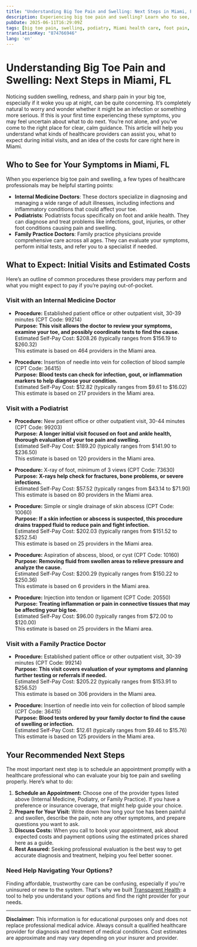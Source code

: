 ```yaml
---
title: "Understanding Big Toe Pain and Swelling: Next Steps in Miami, FL"
description: Experiencing big toe pain and swelling? Learn who to see, what procedures to expect, and the estimated costs in Miami, FL.
pubDate: 2025-06-11T16:29:09Z
tags: [big toe pain, swelling, podiatry, Miami health care, foot pain, cost transparency, internal medicine, family practice]
translationKey: "874766946"
lang: 'en'
---
```


# Understanding Big Toe Pain and Swelling: Next Steps in Miami, FL

Noticing sudden swelling, redness, and sharp pain in your big toe, especially if it woke you up at night, can be quite concerning. It’s completely natural to worry and wonder whether it might be an infection or something more serious. If this is your first time experiencing these symptoms, you may feel uncertain about what to do next. You’re not alone, and you’ve come to the right place for clear, calm guidance. This article will help you understand what kinds of healthcare providers can assist you, what to expect during initial visits, and an idea of the costs for care right here in Miami.

## Who to See for Your Symptoms in Miami, FL

When you experience big toe pain and swelling, a few types of healthcare professionals may be helpful starting points:

- **Internal Medicine Doctors**: These doctors specialize in diagnosing and managing a wide range of adult illnesses, including infections and inflammatory conditions that could affect your toe.
- **Podiatrists**: Podiatrists focus specifically on foot and ankle health. They can diagnose and treat problems like infections, gout, injuries, or other foot conditions causing pain and swelling.
- **Family Practice Doctors**: Family practice physicians provide comprehensive care across all ages. They can evaluate your symptoms, perform initial tests, and refer you to a specialist if needed.

## What to Expect: Initial Visits and Estimated Costs

Here’s an outline of common procedures these providers may perform and what you might expect to pay if you’re paying out-of-pocket.

### Visit with an Internal Medicine Doctor

- **Procedure:** Established patient office or other outpatient visit, 30-39 minutes (CPT Code: 99214)  
  **Purpose:** **This visit allows the doctor to review your symptoms, examine your toe, and possibly coordinate tests to find the cause.**  
  Estimated Self-Pay Cost: $208.26 (typically ranges from $156.19 to $260.32)  
  This estimate is based on 464 providers in the Miami area.

- **Procedure:** Insertion of needle into vein for collection of blood sample (CPT Code: 36415)  
  **Purpose:** **Blood tests can check for infection, gout, or inflammation markers to help diagnose your condition.**  
  Estimated Self-Pay Cost: $12.82 (typically ranges from $9.61 to $16.02)  
  This estimate is based on 217 providers in the Miami area.

### Visit with a Podiatrist

- **Procedure:** New patient office or other outpatient visit, 30-44 minutes (CPT Code: 99203)  
  **Purpose:** **A longer initial visit focused on foot and ankle health, thorough evaluation of your toe pain and swelling.**  
  Estimated Self-Pay Cost: $189.20 (typically ranges from $141.90 to $236.50)  
  This estimate is based on 120 providers in the Miami area.

- **Procedure:** X-ray of foot, minimum of 3 views (CPT Code: 73630)  
  **Purpose:** **X-rays help check for fractures, bone problems, or severe infections.**  
  Estimated Self-Pay Cost: $57.52 (typically ranges from $43.14 to $71.90)  
  This estimate is based on 80 providers in the Miami area.

- **Procedure:** Simple or single drainage of skin abscess (CPT Code: 10060)  
  **Purpose:** **If a skin infection or abscess is suspected, this procedure drains trapped fluid to reduce pain and fight infection.**  
  Estimated Self-Pay Cost: $202.03 (typically ranges from $151.52 to $252.54)  
  This estimate is based on 25 providers in the Miami area.

- **Procedure:** Aspiration of abscess, blood, or cyst (CPT Code: 10160)  
  **Purpose:** **Removing fluid from swollen areas to relieve pressure and analyze the cause.**  
  Estimated Self-Pay Cost: $200.29 (typically ranges from $150.22 to $250.36)  
  This estimate is based on 6 providers in the Miami area.

- **Procedure:** Injection into tendon or ligament (CPT Code: 20550)  
  **Purpose:** **Treating inflammation or pain in connective tissues that may be affecting your big toe.**  
  Estimated Self-Pay Cost: $96.00 (typically ranges from $72.00 to $120.00)  
  This estimate is based on 25 providers in the Miami area.

### Visit with a Family Practice Doctor

- **Procedure:** Established patient office or other outpatient visit, 30-39 minutes (CPT Code: 99214)  
  **Purpose:** **This visit covers evaluation of your symptoms and planning further testing or referrals if needed.**  
  Estimated Self-Pay Cost: $205.22 (typically ranges from $153.91 to $256.52)  
  This estimate is based on 306 providers in the Miami area.

- **Procedure:** Insertion of needle into vein for collection of blood sample (CPT Code: 36415)  
  **Purpose:** **Blood tests ordered by your family doctor to find the cause of swelling or infection.**  
  Estimated Self-Pay Cost: $12.61 (typically ranges from $9.46 to $15.76)  
  This estimate is based on 125 providers in the Miami area.

## Your Recommended Next Steps

The most important next step is to schedule an appointment promptly with a healthcare professional who can evaluate your big toe pain and swelling properly. Here’s what to do:

1. **Schedule an Appointment:** Choose one of the provider types listed above (Internal Medicine, Podiatry, or Family Practice). If you have a preference or insurance coverage, that might help guide your choice.
2. **Prepare for Your Visit:** Write down how long your toe has been painful and swollen, describe the pain, note any other symptoms, and prepare questions you want to ask.
3. **Discuss Costs:** When you call to book your appointment, ask about expected costs and payment options using the estimated prices shared here as a guide.
4. **Rest Assured:** Seeking professional evaluation is the best way to get accurate diagnosis and treatment, helping you feel better sooner.

### Need Help Navigating Your Options?

Finding affordable, trustworthy care can be confusing, especially if you're uninsured or new to the system. That's why we built [Transparent Health](https://transparenthealth.ai): a tool to help you understand your options and find the right provider for your needs. 

---

**Disclaimer:** This information is for educational purposes only and does not replace professional medical advice. Always consult a qualified healthcare provider for diagnosis and treatment of medical conditions. Cost estimates are approximate and may vary depending on your insurer and provider.